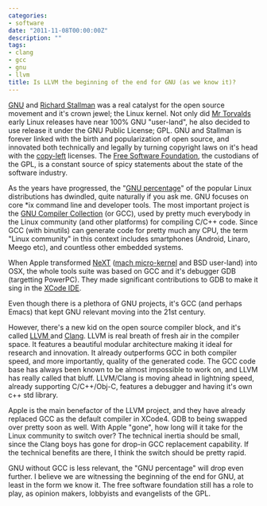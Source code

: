 ```yaml
---
categories:
- software
date: "2011-11-08T00:00:00Z"
description: ""
tags:
- clang
- gcc
- gnu
- llvm
title: Is LLVM the beginning of the end for GNU (as we know it)?
---
```


[GNU](http://en.wikipedia.org/wiki/GNU_Project) and [Richard Stallman](http://en.wikipedia.org/wiki/Richard_stallman) was a real catalyst for the open source movement and it's crown jewel; the Linux kernel. Not only did [Mr Torvalds](http://en.wikipedia.org/wiki/Linus_Torvalds) early Linux releases have near 100% GNU "user-land", he also decided to use release it under the GNU Public License; GPL. GNU and Stallman is forever linked with the birth and popularization of open source, and innovated both technically and legally by turning copyright laws on it's head with the [copy-left](http://en.wikipedia.org/wiki/Copyleft) licenses. The [Free Software Foundation](http://www.fsf.org/), the custodians of the GPL, is a constant source of spicy statements about the state of the software industry.

As the years have progressed, the "<a href="http://pedrocr.net/text/how-much-gnu-in-gnu-linux">GNU percentage</a>" of the popular Linux distributions has dwindled, quite naturally if you ask me. GNU focuses on core \*ix command line and developer tools. The most important project is the <a href="http://gcc.gnu.org/">GNU Compiler Collection</a> (or GCC), used by pretty much everybody in the Linux community (and other platforms) for compiling C/C++ code. Since GCC (with binutils) can generate code for pretty much any CPU, the term "Linux community" in this context includes smartphones (Android, Linaro, Meego etc), and countless other embedded systems.

When Apple transformed <a href="http://en.wikipedia.org/wiki/NeXT">NeXT</a>&nbsp;(<a href="http://en.wikipedia.org/wiki/Mach_(kernel)">mach micro-kernel</a> and BSD user-land) into OSX, the whole tools suite was based on GCC and it's debugger GDB (targetting PowerPC). They made significant contributions to GDB to make it sing in the <a href="http://en.wikipedia.org/wiki/Xcode">XCode IDE</a>.

Even though there is a plethora of GNU projects, it's GCC (and perhaps Emacs) that kept GNU relevant moving into the 21st century.

However, there's a new kid on the open source compiler block, and it's called <a href="http://llvm.org/">LLVM </a>and <a href="http://clang.llvm.org/">Clang</a>. LLVM is real breath of fresh air in the compiler space. It features a beautiful modular architecture making it ideal for research and innovation. It already outperforms GCC in both compiler speed, and more importantly, quality of the generated code. The GCC code base has always been known to be almost impossible to work on, and LLVM has really called that bluff. LLVM/Clang is moving ahead in lightning speed, already supporting C/C++/Obj-C, features a debugger and having it's own c++ std library.

Apple is the main benefactor of the LLVM project, and they have already replaced GCC as the default compiler in XCode4. GDB to being swapped over pretty soon as well. With Apple "gone", how long will it take for the Linux community to switch over? The technical inertia should be small, since the Clang boys has gone for drop-in GCC replacement capability. If the technical benefits are there, I think the switch should be pretty rapid.

GNU without GCC is less relevant, the "GNU percentage" will drop even further. I believe we are witnessing the beginning of the end for GNU, at least in the form we know it.&nbsp;The free software foundation still has a role to play, as opinion makers, lobbyists and evangelists of the GPL.
